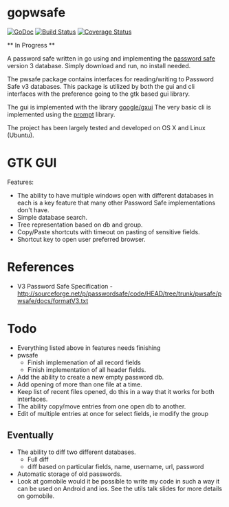 # gopwsafe

[![GoDoc](https://godoc.org/github.com/tkuhlman/gopwsafe?status.svg)](https://godoc.org/github.com/tkuhlman/gopwsafe)
[![Build Status](https://travis-ci.org/tkuhlman/gopwsafe.svg)](https://travis-ci.org/tkuhlman/gopwsafe)
[![Coverage Status](https://coveralls.io/repos/tkuhlman/gopwsafe/badge.svg?branch=master&service=github)](https://coveralls.io/github/tkuhlman/gopwsafe?branch=master)


** In Progress **

A password safe written in go using  and implementing the [password safe](http://pwsafe.org/) version 3 database.
Simply download and run, no install needed.

The pwsafe package contains interfaces for reading/writing to Password Safe v3 databases. This package is utilized by both the gui and cli interfaces with the
preference going to the gtk based gui library.

The gui is implemented with the library [google/gxui](https://github.com/google/gxui)
The very basic cli is implemented using the [prompt](https://github.com/Bowery/prompt) library.

The project has been largely tested and developed on OS X and Linux (Ubuntu).

# GTK GUI
Features:
- The ability to have multiple windows open with different databases in each is a key feature that many other Password Safe implementations don't have.
- Simple database search.
- Tree representation based on db and group.
- Copy/Paste shortcuts with timeout on pasting of sensitive fields.
- Shortcut key to open user preferred browser.

# References
- V3 Password Safe Specification - http://sourceforge.net/p/passwordsafe/code/HEAD/tree/trunk/pwsafe/pwsafe/docs/formatV3.txt

# Todo
- Everything listed above in features needs finishing
- pwsafe
    - Finish implemenation of all record fields
    - Finish implementation of all header fields.
- Add the ability to create a new empty password db.
- Add opening of more than one file at a time.
- Keep list of recent files opened, do this in a way that it works for both interfaces.
- The ability copy/move entries from one open db to another.
- Edit of multiple entries at once for select fields, ie modify the group

## Eventually
- The ability to diff two different databases.
  - Full diff
  - diff based on particular fields, name, username, url, password
- Automatic storage of old passwords.
- Look at gomobile would it be possible to write my code in such a way it can be used on Android and ios. See the utils talk slides for more details on gomobile.
